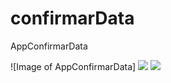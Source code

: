 # confirmarData
AppConfirmarData  

![Image of AppConfirmarData]
![](../../blob/master/images/myimage.jpg)
![](../../tree/master/screenshoots/1.png)
